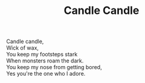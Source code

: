 ﻿---
title: Candle Candle
publish_date: 2019-05-16
draft: false
---
  
Candle candle,  
Wick of wax,  
You keep my footsteps stark  
When monsters roam the dark.  
You keep my nose from getting bored,  
Yes you're the one who I adore.  

